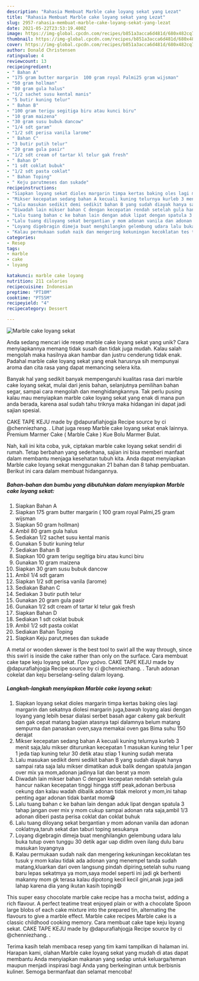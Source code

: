 ```yaml
---
description: "Rahasia Membuat Marble cake loyang sekat yang Lezat"
title: "Rahasia Membuat Marble cake loyang sekat yang Lezat"
slug: 2957-rahasia-membuat-marble-cake-loyang-sekat-yang-lezat
date: 2021-05-22T23:53:19.400Z
image: https://img-global.cpcdn.com/recipes/b851a3acca6d481d/680x482cq70/marble-cake-loyang-sekat-foto-resep-utama.jpg
thumbnail: https://img-global.cpcdn.com/recipes/b851a3acca6d481d/680x482cq70/marble-cake-loyang-sekat-foto-resep-utama.jpg
cover: https://img-global.cpcdn.com/recipes/b851a3acca6d481d/680x482cq70/marble-cake-loyang-sekat-foto-resep-utama.jpg
author: Donald Christensen
ratingvalue: 4
reviewcount: 13
recipeingredient:
- " Bahan A"
- "175 gram butter margarin  100 gram royal Palmi25 gram wijsman"
- "50 gram hollman"
- "80 gram gula halus"
- "1/2 sachet susu kental manis"
- "5 butir kuning telur"
- " Bahan B"
- "100 gram terigu segitiga biru atau kunci biru"
- "10 gram maizena"
- "30 gram susu bubuk dancow"
- "1/4 sdt garam"
- "1/2 sdt perisa vanila larome"
- " Bahan C"
- "3 butir putih telur"
- "20 gram gula pasir"
- "1/2 sdt cream of tartar kl telur gak fresh"
- " Bahan D"
- "1 sdt coklat bubuk"
- "1/2 sdt pasta coklat"
- " Bahan Toping"
- " Keju parutmeses dan sukade"
recipeinstructions:
- "Siapkan loyang sekat dioles margarin timpa kertas baking oles lagi margarin dan sekatnya diolesi margarin juga,bawah loyang alasi dengan loyang yang lebih besar dialasi serbet basah agar cakeny gak berkulit dan gak cepat matang bagian atasnya tapi dalamnya belum matang sempurna dan panaskan oven,saya memakai oven gas Bima suhu 150 derajat"
- "Mikser kecepatan sedang bahan A kecuali kuning telurnya kurleb 3 menit saja,lalu mikser diturunkan kecepatan 1 masukan kuning telur 1 per 1 jeda tiap kuning telur 30 detik atau stiap 1 kuning sudah merata"
- "Lalu masukan sedikit demi sedikit bahan B yang sudah diayak hanya sampai rata saja lalu mikser dimatikan aduk balik dengan spatula jangan over mix ya mom,adonan jadinya liat dan berat ya mom"
- "Diwadah lain mikser bahan C dengan kecepatan rendah setelah gula hancur naikan kecepatan tinggi hingga stiff peak,adonan berbusa cekung dan kalau wadah dibalik adonan tidak melorot y mom,ini tahap penting agar adonan tidak bantat mom😁"
- "Lalu tuang bahan c ke bahan lain dengan aduk lipat dengan spatula 3 tahap jangan over mix y mom cukup sampai adonan rata saja,ambil 1/3 adonan diberi pasta perisa coklat dan coklat buhuk"
- "Lalu tuang diloyang sekat bergantian y mom adonan vanila dan adonan coklatnya,taruh sekat dan taburi toping sesukanya"
- "Loyang digebragin dimeja buat menghilangkn gelembung udara lalu buka tutup oven tunggu 30 detik agar uap didlm oven ilang dulu baru masukan loyangnya"
- "Kalau permukaan sudah naik dan mengering kekuningan kecoklatan tes tusuk y mom kalau tidak ada adonan yang menempel tanda sudah matang,kluarkan dari oven langsung pindah dipiring,setelah suhu ruang baru lepas sekatmya ya mom,saya model seperti ini jadi gk berhenti makanny mom gk terasa kalau dipotong kecil kecil gini,anak juga jadi lahap karena dia yang ikutan kasih toping😄"
categories:
- Resep
tags:
- marble
- cake
- loyang

katakunci: marble cake loyang 
nutrition: 211 calories
recipecuisine: Indonesian
preptime: "PT10M"
cooktime: "PT55M"
recipeyield: "4"
recipecategory: Dessert

---
```



![Marble cake loyang sekat](https://img-global.cpcdn.com/recipes/b851a3acca6d481d/680x482cq70/marble-cake-loyang-sekat-foto-resep-utama.jpg)

Anda sedang mencari ide resep marble cake loyang sekat yang unik? Cara menyiapkannya memang tidak susah dan tidak juga mudah. Kalau salah mengolah maka hasilnya akan hambar dan justru cenderung tidak enak. Padahal marble cake loyang sekat yang enak harusnya sih mempunyai aroma dan cita rasa yang dapat memancing selera kita.

Banyak hal yang sedikit banyak mempengaruhi kualitas rasa dari marble cake loyang sekat, mulai dari jenis bahan, selanjutnya pemilihan bahan segar, sampai cara mengolah dan menghidangkannya. Tak perlu pusing kalau mau menyiapkan marble cake loyang sekat yang enak di mana pun anda berada, karena asal sudah tahu triknya maka hidangan ini dapat jadi sajian spesial.

CAKE TAPE KEJU made by @dapurafiahjogja Recipe source by ci @chenniezhang. . Lihat juga resep Marble cake loyang sekat enak lainnya. Premium Marmer Cake ( Marble Cake ) Kue Bolu Marmer Bulat.


Nah, kali ini kita coba, yuk, ciptakan marble cake loyang sekat sendiri di rumah. Tetap berbahan yang sederhana, sajian ini bisa memberi manfaat dalam membantu menjaga kesehatan tubuh kita. Anda dapat menyiapkan Marble cake loyang sekat menggunakan 21 bahan dan 8 tahap pembuatan. Berikut ini cara dalam membuat hidangannya.

<!--inarticleads1-->

##### Bahan-bahan dan bumbu yang dibutuhkan dalam menyiapkan Marble cake loyang sekat:

1. Siapkan  Bahan A
1. Siapkan 175 gram butter margarin ( 100 gram royal Palmi,25 gram wijsman
1. Siapkan 50 gram hollman)
1. Ambil 80 gram gula halus
1. Sediakan 1/2 sachet susu kental manis
1. Gunakan 5 butir kuning telur
1. Sediakan  Bahan B
1. Siapkan 100 gram terigu segitiga biru atau kunci biru
1. Gunakan 10 gram maizena
1. Siapkan 30 gram susu bubuk dancow
1. Ambil 1/4 sdt garam
1. Siapkan 1/2 sdt perisa vanila (larome)
1. Sediakan  Bahan C
1. Sediakan 3 butir putih telur
1. Gunakan 20 gram gula pasir
1. Gunakan 1/2 sdt cream of tartar kl telur gak fresh
1. Siapkan  Bahan D
1. Sediakan 1 sdt coklat bubuk
1. Ambil 1/2 sdt pasta coklat
1. Sediakan  Bahan Toping
1. Siapkan  Keju parut,meses dan sukade


A metal or wooden skewer is the best tool to swirl all the way through, since this swirl is inside the cake rather than only on the surface. Cara membuat cake tape keju loyang sekat. Πριν χρόνο. CAKE TAPE KEJU made by @dapurafiahjogja Recipe source by ci @chenniezhang. . Taruh adonan cokelat dan keju berselang-seling dalam loyang. 

<!--inarticleads2-->

##### Langkah-langkah menyiapkan Marble cake loyang sekat:

1. Siapkan loyang sekat dioles margarin timpa kertas baking oles lagi margarin dan sekatnya diolesi margarin juga,bawah loyang alasi dengan loyang yang lebih besar dialasi serbet basah agar cakeny gak berkulit dan gak cepat matang bagian atasnya tapi dalamnya belum matang sempurna dan panaskan oven,saya memakai oven gas Bima suhu 150 derajat
1. Mikser kecepatan sedang bahan A kecuali kuning telurnya kurleb 3 menit saja,lalu mikser diturunkan kecepatan 1 masukan kuning telur 1 per 1 jeda tiap kuning telur 30 detik atau stiap 1 kuning sudah merata
1. Lalu masukan sedikit demi sedikit bahan B yang sudah diayak hanya sampai rata saja lalu mikser dimatikan aduk balik dengan spatula jangan over mix ya mom,adonan jadinya liat dan berat ya mom
1. Diwadah lain mikser bahan C dengan kecepatan rendah setelah gula hancur naikan kecepatan tinggi hingga stiff peak,adonan berbusa cekung dan kalau wadah dibalik adonan tidak melorot y mom,ini tahap penting agar adonan tidak bantat mom😁
1. Lalu tuang bahan c ke bahan lain dengan aduk lipat dengan spatula 3 tahap jangan over mix y mom cukup sampai adonan rata saja,ambil 1/3 adonan diberi pasta perisa coklat dan coklat buhuk
1. Lalu tuang diloyang sekat bergantian y mom adonan vanila dan adonan coklatnya,taruh sekat dan taburi toping sesukanya
1. Loyang digebragin dimeja buat menghilangkn gelembung udara lalu buka tutup oven tunggu 30 detik agar uap didlm oven ilang dulu baru masukan loyangnya
1. Kalau permukaan sudah naik dan mengering kekuningan kecoklatan tes tusuk y mom kalau tidak ada adonan yang menempel tanda sudah matang,kluarkan dari oven langsung pindah dipiring,setelah suhu ruang baru lepas sekatmya ya mom,saya model seperti ini jadi gk berhenti makanny mom gk terasa kalau dipotong kecil kecil gini,anak juga jadi lahap karena dia yang ikutan kasih toping😄


This super easy chocolate marble cake recipe has a mocha twist, adding a rich flavour. A perfect teatime treat enjoyed plain or with a chocolate Spoon large blobs of each cake mixture into the prepared tin, alternating the flavours to give a marble effect. Marble cake recipes Marble cake is a classic childhood cooking memory. Cara membuat cake tape keju loyang sekat. CAKE TAPE KEJU made by @dapurafiahjogja Recipe source by ci @chenniezhang. . 

Terima kasih telah membaca resep yang tim kami tampilkan di halaman ini. Harapan kami, olahan Marble cake loyang sekat yang mudah di atas dapat membantu Anda menyiapkan makanan yang sedap untuk keluarga/teman maupun menjadi inspirasi bagi Anda yang berkeinginan untuk berbisnis kuliner. Semoga bermanfaat dan selamat mencoba!
